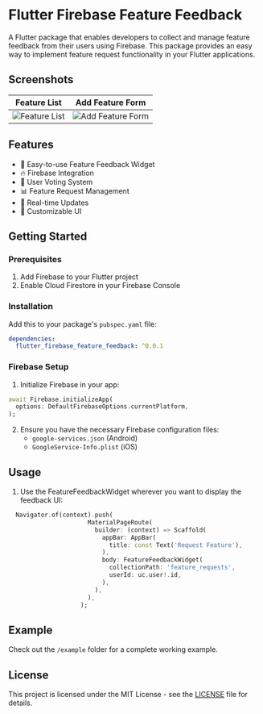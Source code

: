 # Flutter Firebase Feature Feedback

A Flutter package that enables developers to collect and manage feature feedback from their users using Firebase. This package provides an easy way to implement feature request functionality in your Flutter applications.

## Screenshots

| Feature List | Add Feature Form |
|:------------:|:---------------:|
| ![Feature List](https://raw.githubusercontent.com/Zee-Palm-LLC/flutter_firebase_feature_feedback/main/screenshots/home_page.png) | ![Add Feature Form](https://raw.githubusercontent.com/Zee-Palm-LLC/flutter_firebase_feature_feedback/main/screenshots/add_feature_sheet.png) |

## Features

- 🎯 Easy-to-use Feature Feedback Widget
- 🔥 Firebase Integration
- 👥 User Voting System
- 📊 Feature Request Management
- 🔄 Real-time Updates
- 🎨 Customizable UI

## Getting Started

### Prerequisites

1. Add Firebase to your Flutter project
2. Enable Cloud Firestore in your Firebase Console

### Installation

Add this to your package's `pubspec.yaml` file:

```yaml
dependencies:
  flutter_firebase_feature_feedback: ^0.0.1
```

### Firebase Setup

1. Initialize Firebase in your app:
```dart
await Firebase.initializeApp(
  options: DefaultFirebaseOptions.currentPlatform,
);
```

2. Ensure you have the necessary Firebase configuration files:
   - `google-services.json` (Android)
   - `GoogleService-Info.plist` (iOS)

## Usage

1.  Use the FeatureFeedbackWidget wherever you want to display the feedback UI:

```dart
  Navigator.of(context).push(
                      MaterialPageRoute(
                        builder: (context) => Scaffold(
                          appBar: AppBar(
                            title: const Text('Request Feature'),
                          ),
                          body: FeatureFeedbackWidget(
                            collectionPath: 'feature_requests',
                            userId: uc.user!.id,
                          ),
                        ),
                      ),
                    );
```

## Example

Check out the `/example` folder for a complete working example.

## License

This project is licensed under the MIT License - see the [LICENSE](LICENSE) file for details.

